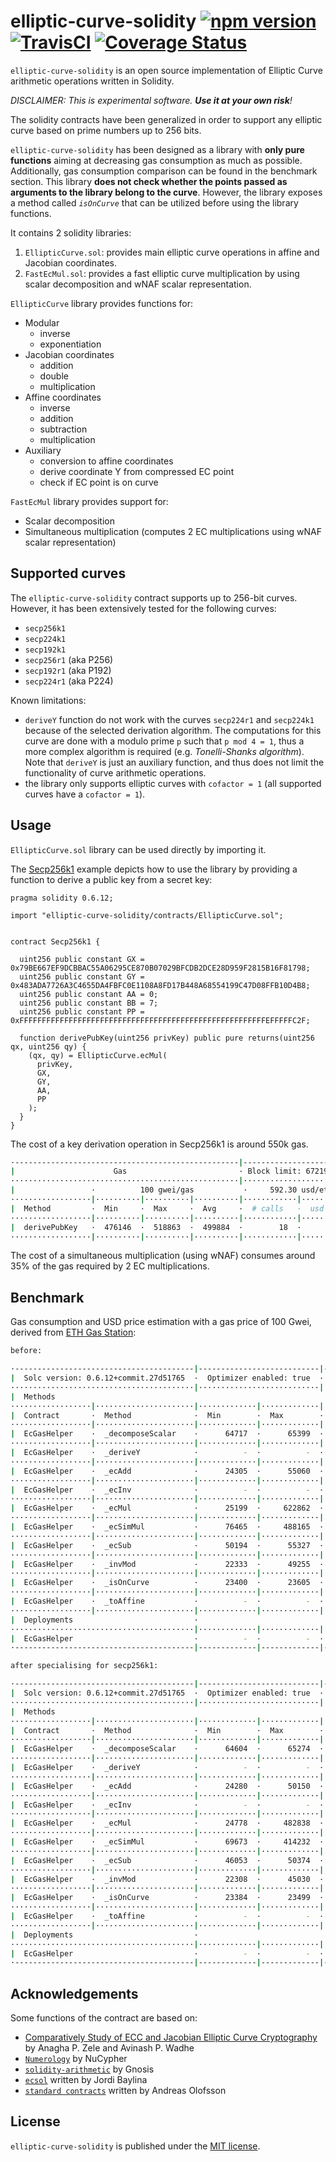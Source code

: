 # elliptic-curve-solidity [![npm version](https://badge.fury.io/js/elliptic-curve-solidity.svg)](https://badge.fury.io/js/elliptic-curve-solidity) [![TravisCI](https://travis-ci.com/witnet/elliptic-curve-solidity.svg?branch=master)](https://travis-ci.com/witnet/elliptic-curve-solidity) [![Coverage Status](https://coveralls.io/repos/github/witnet/elliptic-curve-solidity/badge.svg?branch=master)](https://coveralls.io/github/witnet/elliptic-curve-solidity?branch=master)

`elliptic-curve-solidity` is an open source implementation of Elliptic Curve arithmetic operations written in Solidity.

_DISCLAIMER: This is experimental software. **Use it at your own risk**!_

The solidity contracts have been generalized in order to support any elliptic curve based on prime numbers up to 256 bits.

`elliptic-curve-solidity` has been designed as a library with **only pure functions** aiming at decreasing gas consumption as much as possible. Additionally, gas consumption comparison can be found in the benchmark section. This library **does not check whether the points passed as arguments to the library belong to the curve**. However, the library exposes a method called *`isOnCurve`* that can be utilized before using the library functions.

It contains 2 solidity libraries:

1. `EllipticCurve.sol`: provides main elliptic curve operations in affine and Jacobian coordinates.
2. `FastEcMul.sol`: provides a fast elliptic curve multiplication by using scalar decomposition and wNAF scalar representation.

`EllipticCurve` library provides functions for:

- Modular
  - inverse
  - exponentiation
- Jacobian coordinates
  - addition
  - double
  - multiplication
- Affine coordinates
  - inverse
  - addition
  - subtraction
  - multiplication
- Auxiliary
  - conversion to affine coordinates
  - derive coordinate Y from compressed EC point
  - check if EC point is on curve

`FastEcMul` library provides support for:

- Scalar decomposition
- Simultaneous multiplication (computes 2 EC multiplications using wNAF scalar representation)

## Supported curves

The `elliptic-curve-solidity` contract supports up to 256-bit curves. However, it has been extensively tested for the following curves:

- `secp256k1`
- `secp224k1`
- `secp192k1`
- `secp256r1` (aka P256)
- `secp192r1` (aka P192)
- `secp224r1` (aka P224)

Known limitations:

- `deriveY` function do not work with the curves `secp224r1` and `secp224k1` because of the selected derivation algorithm. The computations for this curve are done with a modulo prime `p` such that `p mod 4 = 1`, thus a more complex algorithm is required (e.g. *Tonelli-Shanks algorithm*). Note that `deriveY` is just an auxiliary function, and thus does not limit the functionality of curve arithmetic operations.
- the library only supports elliptic curves with `cofactor = 1` (all supported curves have a `cofactor = 1`).

## Usage

`EllipticCurve.sol` library can be used directly by importing it.

The [Secp256k1](https://github.com/witnet/elliptic-curve-solidity/blob/master/examples/Secp256k1.sol) example depicts how to use the library by providing a function to derive a public key from a secret key:

```solidity
pragma solidity 0.6.12;

import "elliptic-curve-solidity/contracts/EllipticCurve.sol";


contract Secp256k1 {

  uint256 public constant GX = 0x79BE667EF9DCBBAC55A06295CE870B07029BFCDB2DCE28D959F2815B16F81798;
  uint256 public constant GY = 0x483ADA7726A3C4655DA4FBFC0E1108A8FD17B448A68554199C47D08FFB10D4B8;
  uint256 public constant AA = 0;
  uint256 public constant BB = 7;
  uint256 public constant PP = 0xFFFFFFFFFFFFFFFFFFFFFFFFFFFFFFFFFFFFFFFFFFFFFFFFFFFFFFFEFFFFFC2F;

  function derivePubKey(uint256 privKey) public pure returns(uint256 qx, uint256 qy) {
    (qx, qy) = EllipticCurve.ecMul(
      privKey,
      GX,
      GY,
      AA,
      PP
    );
  }
}
```

The cost of a key derivation operation in Secp256k1 is around 550k gas.

```bash
·--------------------------------------------------|--------------------------·
|                      Gas                         · Block limit: 6721975 gas │
···················································|···························
|                 ·          100 gwei/gas           ·     592.30 usd/eth      │
··················|··········|··········|··········|············|··············
|  Method         ·  Min     ·  Max     ·  Avg     ·  # calls   ·  usd (avg)  │
··················|··········|··········|··········|············|··············
|  derivePubKey   ·  476146  ·  518863  ·  499884  ·        18  ·      29.61  │
··················|··········|··········|··········|············|··············
```

The cost of a simultaneous multiplication (using wNAF) consumes around 35% of the gas required by 2 EC multiplications.

## Benchmark

Gas consumption and USD price estimation with a gas price of 100 Gwei, derived from [ETH Gas Station](https://ethgasstation.info/):

```bash
before:

·----------------------------------------|---------------------------|-------------|----------------------------·
|  Solc version: 0.6.12+commit.27d51765  ·  Optimizer enabled: true  ·  Runs: 200  ·  Block limit: 6718946 gas  │
·········································|···························|·············|·····························
|  Methods                                                                                                      │
··················|······················|·············|·············|·············|··············|··············
|  Contract       ·  Method              ·  Min        ·  Max        ·  Avg        ·  # calls     ·  usd (avg)  │
··················|······················|·············|·············|·············|··············|··············
|  EcGasHelper    ·  _decomposeScalar    ·      64717  ·      65399  ·      65000  ·          54  ·          -  │
··················|······················|·············|·············|·············|··············|··············
|  EcGasHelper    ·  _deriveY            ·          -  ·          -  ·      55545  ·           2  ·          -  │
··················|······················|·············|·············|·············|··············|··············
|  EcGasHelper    ·  _ecAdd              ·      24305  ·      55060  ·      52243  ·          80  ·          -  │
··················|······················|·············|·············|·············|··············|··············
|  EcGasHelper    ·  _ecInv              ·          -  ·          -  ·      23074  ·           1  ·          -  │
··················|······················|·············|·············|·············|··············|··············
|  EcGasHelper    ·  _ecMul              ·      25199  ·     622862  ·     355019  ·          94  ·          -  │
··················|······················|·············|·············|·············|··············|··············
|  EcGasHelper    ·  _ecSimMul           ·      76465  ·     488165  ·     133060  ·          47  ·          -  │
··················|······················|·············|·············|·············|··············|··············
|  EcGasHelper    ·  _ecSub              ·      50194  ·      55327  ·      53695  ·          38  ·          -  │
··················|······················|·············|·············|·············|··············|··············
|  EcGasHelper    ·  _invMod             ·      22333  ·      49255  ·      40222  ·           6  ·          -  │
··················|······················|·············|·············|·············|··············|··············
|  EcGasHelper    ·  _isOnCurve          ·      23400  ·      23605  ·      23474  ·          12  ·          -  │
··················|······················|·············|·············|·············|··············|··············
|  EcGasHelper    ·  _toAffine           ·          -  ·          -  ·      50145  ·           2  ·          -  │
··················|······················|·············|·············|·············|··············|··············
|  Deployments                           ·                                         ·  % of limit  ·             │
·········································|·············|·············|·············|··············|··············
|  EcGasHelper                           ·          -  ·          -  ·    1531464  ·      22.8 %  ·          -  │
·----------------------------------------|-------------|-------------|-------------|--------------|-------------·

after specialising for secp256k1:

·----------------------------------------|---------------------------|-------------|----------------------------·
|  Solc version: 0.6.12+commit.27d51765  ·  Optimizer enabled: true  ·  Runs: 200  ·  Block limit: 6718946 gas  │
·········································|···························|·············|·····························
|  Methods                                                                                                      │
··················|······················|·············|·············|·············|··············|··············
|  Contract       ·  Method              ·  Min        ·  Max        ·  Avg        ·  # calls     ·  usd (avg)  │
··················|······················|·············|·············|·············|··············|··············
|  EcGasHelper    ·  _decomposeScalar    ·      64604  ·      65274  ·      64878  ·          54  ·          -  │
··················|······················|·············|·············|·············|··············|··············
|  EcGasHelper    ·  _deriveY            ·          -  ·          -  ·      56934  ·           2  ·          -  │
··················|······················|·············|·············|·············|··············|··············
|  EcGasHelper    ·  _ecAdd              ·      24280  ·      50150  ·      47775  ·          80  ·          -  │
··················|······················|·············|·············|·············|··············|··············
|  EcGasHelper    ·  _ecInv              ·          -  ·          -  ·      23041  ·           1  ·          -  │
··················|······················|·············|·············|·············|··············|··············
|  EcGasHelper    ·  _ecMul              ·      24778  ·     482838  ·     277686  ·          94  ·          -  │
··················|······················|·············|·············|·············|··············|··············
|  EcGasHelper    ·  _ecSimMul           ·      69673  ·     414232  ·     116961  ·          47  ·          -  │
··················|······················|·············|·············|·············|··············|··············
|  EcGasHelper    ·  _ecSub              ·      46053  ·      50374  ·      49000  ·          38  ·          -  │
··················|······················|·············|·············|·············|··············|··············
|  EcGasHelper    ·  _invMod             ·      22308  ·      45030  ·      37406  ·           6  ·          -  │
··················|······················|·············|·············|·············|··············|··············
|  EcGasHelper    ·  _isOnCurve          ·      23384  ·      23499  ·      23429  ·          12  ·          -  │
··················|······················|·············|·············|·············|··············|··············
|  EcGasHelper    ·  _toAffine           ·          -  ·          -  ·      45937  ·           2  ·          -  │
··················|······················|·············|·············|·············|··············|··············
|  Deployments                           ·                                         ·  % of limit  ·             │
·········································|·············|·············|·············|··············|··············
|  EcGasHelper                           ·          -  ·          -  ·    1544126  ·        23 %  ·          -  │
·----------------------------------------|-------------|-------------|-------------|--------------|-------------·

```

## Acknowledgements

Some functions of the contract are based on:

- [Comparatively Study of ECC and Jacobian Elliptic Curve Cryptography](https://pdfs.semanticscholar.org/5c64/29952e08025a9649c2b0ba32518e9a7fb5c2.pdf) by Anagha P. Zele and Avinash P. Wadhe
- [`Numerology`](https://github.com/nucypher/numerology) by NuCypher
- [`solidity-arithmetic`](https://github.com/gnosis/solidity-arithmetic) by Gnosis
- [`ecsol`](https://github.com/jbaylina/ecsol) written by Jordi Baylina
- [`standard contracts`](https://github.com/androlo/standard-contracts) written by Andreas Olofsson

## License

`elliptic-curve-solidity` is published under the [MIT license][license].

[license]: https://github.com/witnet/elliptic-curve-solidity/blob/master/LICENSE
